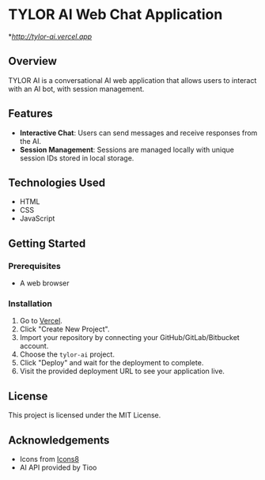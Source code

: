 # TYLOR AI Web Chat Application

**http://tylor-ai.vercel.app*

## Overview
TYLOR AI is a conversational AI web application that allows users to interact with an AI bot, with session management.

## Features
- **Interactive Chat**: Users can send messages and receive responses from the AI.
- **Session Management**: Sessions are managed locally with unique session IDs stored in local storage.

## Technologies Used
- HTML
- CSS
- JavaScript

## Getting Started
### Prerequisites
- A web browser

### Installation
1. Go to [Vercel](https://vercel.com/).
2. Click "Create New Project".
3. Import your repository by connecting your GitHub/GitLab/Bitbucket account.
4. Choose the `tylor-ai` project.
5. Click "Deploy" and wait for the deployment to complete.
6. Visit the provided deployment URL to see your application live.

## License
This project is licensed under the MIT License.

## Acknowledgements
- Icons from [Icons8](https://icons8.com/)
- AI API provided by Tioo
